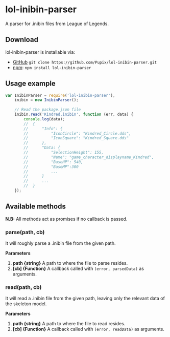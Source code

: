# lol-inibin-parser
A parser for .inibin files from League of Legends.

## Download
lol-inibin-parser is installable via:

- [GitHub](https://github.com/Pupix/lol-inibin-parser) `git clone https://github.com/Pupix/lol-inibin-parser.git`
- [npm](https://www.npmjs.com/): `npm install lol-inibin-parser`

## Usage example

```js
var InibinParser = require('lol-inibin-parser'),
    inibin = new InibinParser();
    
    // Read the package.json file
    inibin.read('Kindred.inibin', function (err, data) {
        console.log(data);
        //  {
        //      "Info": {
        //          "IconCircle": "Kindred_Circle.dds",
        //          "IconSquare": "Kindred_Square.dds"
        //      },
        //      "Data: {
        //          "SelectionHeight": 155,
        //          "Name": "game_character_displayname_Kindred",
        //          "BaseHP": 540,
        //          "BaseMP":300
        //          ...
        //      }
        //      ...
        //  }
    });

```

## Available methods

**N.B:** All methods act as promises if no callback is passed.

### parse(path, cb)

It will roughly parse a .inibin file from the given path.

**Parameters**

1. **path {string}** A path to where the file to parse resides.
2. **[cb] {Function}** A callback called with `(error, parsedData)` as arguments.

### read(path, cb)

It will read a .inibin file from the given path, leaving only the relevant data of the skeleton model.

**Parameters**

1. **path {string}** A path to where the file to read resides.
2. **[cb] {Function}** A callback called with `(error, readData)` as arguments.

